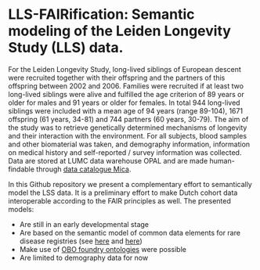 # LLS-FAIRification: Semantic modeling of the Leiden Longevity Study (LLS) data.
For the Leiden Longevity Study, long-lived siblings of European descent were recruited together with their offspring and the partners of this offspring between 2002 and 2006. Families were recruited if at least two long-lived siblings were alive and fulfilled the age criterion of 89 years or older for males and 91 years or older for females. In total 944 long-lived siblings were included with a mean age of 94 years (range 89-104), 1671 offspring (61 years, 34-81) and 744 partners (60 years, 30-79). The aim of the study was to retrieve genetically determined mechanisms of longevity and their interaction with the environment. For all subjects, blood samples and other biomaterial was taken, and demography information, information on medical history and self-reported / survey information was collected. Data are stored at LUMC data warehouse OPAL and are made human-findable through [data catalogue Mica](https://dw.clinicalresearch.nl/pub/study/lls).

In this Github repository we present a complementary effort to semantically model the LSS data. It is a preliminary effort to make Dutch cohort data interoperable according to the FAIR principles as well. The presented models:
* Are still in an early developmental stage
* Are based on the semantic model of common data elements for rare disease registries (see [here](https://doi.org/10.1186/s13326-022-00264-6) and [here](https://github.com/ejp-rd-vp/CDE-semantic-model))
* Make use of [OBO foundry ontologies](https://obofoundry.org/) were possible
* Are limited to demography data for now


